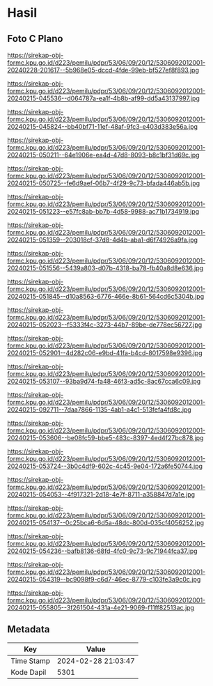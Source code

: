 # Hasil

## Foto C Plano

https://sirekap-obj-formc.kpu.go.id/d223/pemilu/pdpr/53/06/09/20/12/5306092012001-20240228-201617--5b968e05-dccd-4fde-99eb-bf527ef8f893.jpg

https://sirekap-obj-formc.kpu.go.id/d223/pemilu/pdpr/53/06/09/20/12/5306092012001-20240215-045536--d064787a-ea1f-4b8b-af99-dd5a43137997.jpg

https://sirekap-obj-formc.kpu.go.id/d223/pemilu/pdpr/53/06/09/20/12/5306092012001-20240215-045824--bb40bf71-11ef-48af-9fc3-e403d383e56a.jpg

https://sirekap-obj-formc.kpu.go.id/d223/pemilu/pdpr/53/06/09/20/12/5306092012001-20240215-050211--64e1906e-ea4d-47d8-8093-b8c1bf31d69c.jpg

https://sirekap-obj-formc.kpu.go.id/d223/pemilu/pdpr/53/06/09/20/12/5306092012001-20240215-050725--fe6d9aef-06b7-4f29-9c73-bfada446ab5b.jpg

https://sirekap-obj-formc.kpu.go.id/d223/pemilu/pdpr/53/06/09/20/12/5306092012001-20240215-051223--e57fc8ab-bb7b-4d58-9988-ac71b1734919.jpg

https://sirekap-obj-formc.kpu.go.id/d223/pemilu/pdpr/53/06/09/20/12/5306092012001-20240215-051359--203018cf-37d8-4d4b-aba1-d6f74926a9fa.jpg

https://sirekap-obj-formc.kpu.go.id/d223/pemilu/pdpr/53/06/09/20/12/5306092012001-20240215-051556--5439a803-d07b-4318-ba78-fb40a8d8e636.jpg

https://sirekap-obj-formc.kpu.go.id/d223/pemilu/pdpr/53/06/09/20/12/5306092012001-20240215-051845--d10a8563-6776-466e-8b61-564cd6c5304b.jpg

https://sirekap-obj-formc.kpu.go.id/d223/pemilu/pdpr/53/06/09/20/12/5306092012001-20240215-052023--f5333f4c-3273-44b7-89be-de778ec56727.jpg

https://sirekap-obj-formc.kpu.go.id/d223/pemilu/pdpr/53/06/09/20/12/5306092012001-20240215-052901--4d282c06-e9bd-41fa-b4cd-8017598e9396.jpg

https://sirekap-obj-formc.kpu.go.id/d223/pemilu/pdpr/53/06/09/20/12/5306092012001-20240215-053107--93ba9d74-fa48-46f3-ad5c-8ac67cca6c09.jpg

https://sirekap-obj-formc.kpu.go.id/d223/pemilu/pdpr/53/06/09/20/12/5306092012001-20240215-092711--7daa7866-1135-4ab1-a4c1-513fefa4fd8c.jpg

https://sirekap-obj-formc.kpu.go.id/d223/pemilu/pdpr/53/06/09/20/12/5306092012001-20240215-053606--be08fc59-bbe5-483c-8397-4ed4f27bc878.jpg

https://sirekap-obj-formc.kpu.go.id/d223/pemilu/pdpr/53/06/09/20/12/5306092012001-20240215-053724--3b0c4df9-602c-4c45-9e04-172a6fe50744.jpg

https://sirekap-obj-formc.kpu.go.id/d223/pemilu/pdpr/53/06/09/20/12/5306092012001-20240215-054053--4f917321-2d18-4e7f-8711-a358847d7a1e.jpg

https://sirekap-obj-formc.kpu.go.id/d223/pemilu/pdpr/53/06/09/20/12/5306092012001-20240215-054137--0c25bca6-6d5a-48dc-800d-035cf4056252.jpg

https://sirekap-obj-formc.kpu.go.id/d223/pemilu/pdpr/53/06/09/20/12/5306092012001-20240215-054236--bafb8136-68fd-4fc0-9c73-9c71944fca37.jpg

https://sirekap-obj-formc.kpu.go.id/d223/pemilu/pdpr/53/06/09/20/12/5306092012001-20240215-054319--bc9098f9-c6d7-46ec-8779-c103fe3a9c0c.jpg

https://sirekap-obj-formc.kpu.go.id/d223/pemilu/pdpr/53/06/09/20/12/5306092012001-20240215-055805--3f261504-431a-4e21-9069-f11ff82513ac.jpg


## Metadata

| Key        | Value               |
| ---------- | ------------------- |
| Time Stamp | 2024-02-28 21:03:47 |
| Kode Dapil | 5301                |




